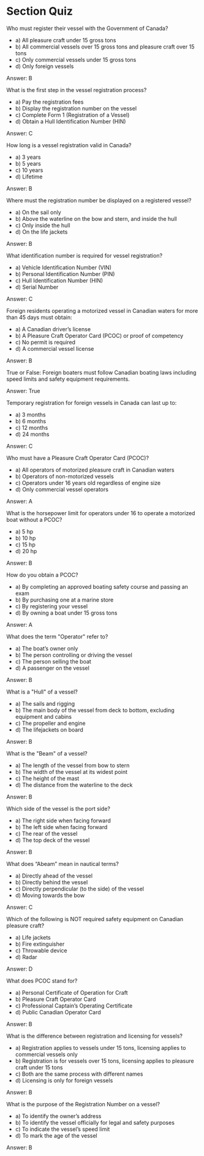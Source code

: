 # Section Quiz
Who must register their vessel with the Government of Canada?
- a) All pleasure craft under 15 gross tons
- b) All commercial vessels over 15 gross tons and pleasure craft over 15 tons
- c) Only commercial vessels under 15 gross tons
- d) Only foreign vessels

Answer: B

What is the first step in the vessel registration process?
- a) Pay the registration fees
- b) Display the registration number on the vessel
- c) Complete Form 1 (Registration of a Vessel)
- d) Obtain a Hull Identification Number (HIN)

Answer: C

How long is a vessel registration valid in Canada?
- a) 3 years
- b) 5 years
- c) 10 years
- d) Lifetime

Answer: B

Where must the registration number be displayed on a registered vessel?
- a) On the sail only
- b) Above the waterline on the bow and stern, and inside the hull
- c) Only inside the hull
- d) On the life jackets

Answer: B

What identification number is required for vessel registration?
- a) Vehicle Identification Number (VIN)
- b) Personal Identification Number (PIN)
- c) Hull Identification Number (HIN)
- d) Serial Number

Answer: C

Foreign residents operating a motorized vessel in Canadian waters for more than 45 days must obtain:
- a) A Canadian driver’s license
- b) A Pleasure Craft Operator Card (PCOC) or proof of competency
- c) No permit is required
- d) A commercial vessel license

Answer: B

True or False: Foreign boaters must follow Canadian boating laws including speed limits and safety equipment requirements.

Answer: True

Temporary registration for foreign vessels in Canada can last up to:
- a) 3 months
- b) 6 months
- c) 12 months
- d) 24 months

Answer: C

Who must have a Pleasure Craft Operator Card (PCOC)?
- a) All operators of motorized pleasure craft in Canadian waters
- b) Operators of non-motorized vessels
- c) Operators under 16 years old regardless of engine size
- d) Only commercial vessel operators

Answer: A

What is the horsepower limit for operators under 16 to operate a motorized boat without a PCOC?
- a) 5 hp
- b) 10 hp
- c) 15 hp
- d) 20 hp

Answer: B

How do you obtain a PCOC?
- a) By completing an approved boating safety course and passing an exam
- b) By purchasing one at a marine store
- c) By registering your vessel
- d) By owning a boat under 15 gross tons

Answer: A

What does the term "Operator" refer to?
- a) The boat’s owner only
- b) The person controlling or driving the vessel
- c) The person selling the boat
- d) A passenger on the vessel

Answer: B

What is a "Hull" of a vessel?
- a) The sails and rigging
- b) The main body of the vessel from deck to bottom, excluding equipment and cabins
- c) The propeller and engine
- d) The lifejackets on board

Answer: B

What is the "Beam" of a vessel?
- a) The length of the vessel from bow to stern
- b) The width of the vessel at its widest point
- c) The height of the mast
- d) The distance from the waterline to the deck

Answer: B

Which side of the vessel is the port side?
- a) The right side when facing forward
- b) The left side when facing forward
- c) The rear of the vessel
- d) The top deck of the vessel

Answer: B

What does “Abeam” mean in nautical terms?
- a) Directly ahead of the vessel
- b) Directly behind the vessel
- c) Directly perpendicular (to the side) of the vessel
- d) Moving towards the bow

Answer: C

Which of the following is NOT required safety equipment on Canadian pleasure craft?
- a) Life jackets
- b) Fire extinguisher
- c) Throwable device
- d) Radar

Answer: D

What does PCOC stand for?
- a) Personal Certificate of Operation for Craft
- b) Pleasure Craft Operator Card
- c) Professional Captain’s Operating Certificate
- d) Public Canadian Operator Card

Answer: B

What is the difference between registration and licensing for vessels?
- a) Registration applies to vessels under 15 tons, licensing applies to commercial vessels only
- b) Registration is for vessels over 15 tons, licensing applies to pleasure craft under 15 tons
- c) Both are the same process with different names
- d) Licensing is only for foreign vessels

Answer: B

What is the purpose of the Registration Number on a vessel?
- a) To identify the owner’s address
- b) To identify the vessel officially for legal and safety purposes
- c) To indicate the vessel’s speed limit
- d) To mark the age of the vessel

Answer: B
